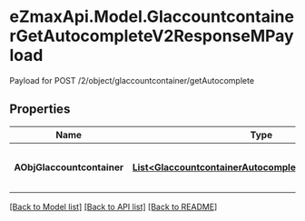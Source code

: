 # eZmaxApi.Model.GlaccountcontainerGetAutocompleteV2ResponseMPayload
Payload for POST /2/object/glaccountcontainer/getAutocomplete

## Properties

Name | Type | Description | Notes
------------ | ------------- | ------------- | -------------
**AObjGlaccountcontainer** | [**List&lt;GlaccountcontainerAutocompleteElementResponse&gt;**](GlaccountcontainerAutocompleteElementResponse.md) | An array of Glaccountcontainer autocomplete element response. | 

[[Back to Model list]](../README.md#documentation-for-models) [[Back to API list]](../README.md#documentation-for-api-endpoints) [[Back to README]](../README.md)

